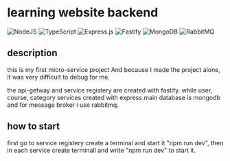 # learning website backend

![NodeJS](https://img.shields.io/badge/node.js-6DA55F?style=for-the-badge&logo=node.js&logoColor=white)
![TypeScript](https://img.shields.io/badge/typescript-%23007ACC.svg?style=for-the-badge&logo=typescript&logoColor=white)
![Express.js](https://img.shields.io/badge/express.js-%23404d59.svg?style=for-the-badge&logo=express&logoColor=%2361DAFB)
![Fastify](https://img.shields.io/badge/fastify-%23000000.svg?style=for-the-badge&logo=fastify&logoColor=white)
![MongoDB](https://img.shields.io/badge/MongoDB-%234ea94b.svg?style=for-the-badge&logo=mongodb&logoColor=white)
![RabbitMQ](https://img.shields.io/badge/Rabbitmq-FF6600?style=for-the-badge&logo=rabbitmq&logoColor=white)

## description

<p>this is my first micro-service project And because I made the project alone, it was very difficult to debug for me.</p>
<p>the api-getway and service registery are created with fastify. while user, course, category services created with express.main database is mongodb and for message broker i use rabbitmq. </p>

## how to start

<p>first go to service registery create a terminal and start it "npm run dev", then in each service create terminall and write "npm run dev" to start it.</p>
